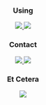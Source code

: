 
<div align="center">
  <h3>Using</h3>
  <a href="https://endeavouros.com/">
    <img src="https://img.shields.io/badge/endeavouros-7F7FFF?style=for-the-badge&logo=endeavouros&logoColor=white"/>
  </a>
  <a href="https://archlinux.org/">
    <img src="https://img.shields.io/badge/archlinux-1793D1?style=for-the-badge&logo=archlinux&logoColor=white"/>
  </a>
</div>

<div align="center">
  <h3>Contact</h3>
  <a href="https://signal.me/#eu/XeaT78ONpt7vtHuC1E5WVLBQarJyq6VM3KmOpRyKysJe2ow11XJDY7PMWwePj1WT">
    <img src="https://img.shields.io/badge/signal-3B45FD?style=for-the-badge&logo=signal&logoColor=white"/>
  </a>
  <a href="https://www.chess.com/member/coketazo">
    <img src="https://img.shields.io/badge/chessdotcom-81B64C?style=for-the-badge&logo=chessdotcom&logoColor=black"/>
  </a>
</div>

<div align="center">
  <h3>Et Cetera</h3>
  <a href="https://solved.ac/tazo0501">
    <img src="http://mazassumnida.wtf/api/v2/generate_badge?boj=tazo0501"/>
  </a>
</div>
